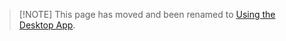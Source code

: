 <!-- markdownlint-disable MD041 -->

> [!NOTE] This page has moved and been renamed to
> [Using the Desktop App](/tutorials/desktop-app?id=add-your-configuration).
